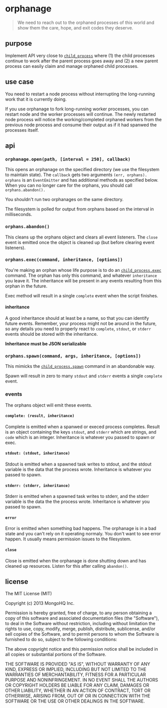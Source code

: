 orphanage
=========

> We need to reach out to the orphaned processes of this world and show them the care, hope, and exit codes they deserve.

## purpose

Implement API very close to [`child_process`](http://nodejs.org/api/child_process.html) where (1) the child processes continue to work after the parent process goes away and (2) a new parent process can easily claim and manage orphaned child processes.

## use case

You need to restart a node process without interrupting the long-running work that it is currently doing. 

If you use orphanage to fork long-running worker processes, you can restart node and the worker processes will continue. The newly restarted node process will notice the working/completed orphaned workers from the previous node process and consume their output as if it had spanwed the processes itself.

## api

### `orphanage.open(path, [interval = 250], callback)`

This opens an orphanage on the specified directory (we use the filesystem to maintain state). The `callback` gets two arguments `(err, orphans).` `orphans` is an `EventEmitter` and has additional methods as specified below. When you can no longer care for the orphans, you should call `orphans.abandon().` 

You shouldn't run two orphanages on the same directory.

The filesystem is polled for output from orphans based on the interval in milliseconds.

### `orphans.abandon()`

This cleans up the orphans object and clears all event listeners. The `close` event is emitted once the object is cleaned up (but before clearing event listeners).

### `orphans.exec(command, inheritance, [options])`

You're making an orphan whose life purpose is to do an [`child_process.exec`](http://nodejs.org/api/child_process.html#child_process_child_process_exec_command_options_callback) command. The orphan has only this command, and whatever `inheritance` you leave it. The inheritance will be present in any events resulting from this orphan in the future.

Exec method will result in a single `complete` event when the script finishes.

#### inheritance

A good inheritance should at least be a name, so that you can identify future events. Remember, your process might not be around in the future, so any details you need to properly react to `complete`, `stdout`, or `stderr` events should be stored with the inheritance. 

**Inheritance must be JSON serializable**

### `orphans.spawn(command, args, inheritance, [options])`

This mimicks the [`child_process.spawn`](http://nodejs.org/api/child_process.html#child_process_child_process_spawn_command_args_options) command in an abandonable way.

Spawn will result in zero to many `stdout` and `stderr` events a single `complete` event.

### events

The orphans object will emit these events.

#### `complete: (result, inheritance)`

Complete is emitted when a spanwed or execed process completes. Result is an object containing the keys `stdout`, and `stderr` which are strings, and `code` which is an integer. Inheritance is whatever you passed to spawn or exec.

#### `stdout: (stdout, inheritance)`

Stdout is emitted when a spawned task writes to stdout, and the stdout variable is the data that the process wrote. Inheritance is whatever you passed to spawn.

#### `stderr: (stderr, inheritance)`

Stderr is emitted when a spawned task writes to stderr, and the stderr variable is the data the the process wrote. Inheritance is whatever you passed to spawn.

#### `error`

Error is emitted when something bad happens. The orphanage is in a bad state and you can't rely on it operating normaly. You don't want to see error happen. It usually means permission issues to the filesystem.

#### `close`

Close is emitted when the orphanage is done shutting down and has cleaned up resources. Listen for this after calling `abandon()`.

## license

The MIT License (MIT)

Copyright (c) 2013 MongoHQ Inc.

Permission is hereby granted, free of charge, to any person obtaining a copy of
this software and associated documentation files (the "Software"), to deal in
the Software without restriction, including without limitation the rights to
use, copy, modify, merge, publish, distribute, sublicense, and/or sell copies of
the Software, and to permit persons to whom the Software is furnished to do so,
subject to the following conditions:

The above copyright notice and this permission notice shall be included in all
copies or substantial portions of the Software.

THE SOFTWARE IS PROVIDED "AS IS", WITHOUT WARRANTY OF ANY KIND, EXPRESS OR
IMPLIED, INCLUDING BUT NOT LIMITED TO THE WARRANTIES OF MERCHANTABILITY, FITNESS
FOR A PARTICULAR PURPOSE AND NONINFRINGEMENT. IN NO EVENT SHALL THE AUTHORS OR
COPYRIGHT HOLDERS BE LIABLE FOR ANY CLAIM, DAMAGES OR OTHER LIABILITY, WHETHER
IN AN ACTION OF CONTRACT, TORT OR OTHERWISE, ARISING FROM, OUT OF OR IN
CONNECTION WITH THE SOFTWARE OR THE USE OR OTHER DEALINGS IN THE SOFTWARE.